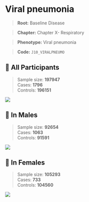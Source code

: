 # Viral pneumonia

> **Root:** Baseline Disease  

> **Chapter:** Chapter X- Respiratory  

> **Phenotype:** Viral pneumonia  

> **Code:** `J10_VIRALPNEUMO`

## 🧪 All Participants  
> Sample size: **197947**  
> Cases: **1796**  
> Controls: **196151**
<img src="/Disease/Figures/ALL/Incidence/J10_VIRALPNEUMO.png"/>
<CsvTable src="/public/Disease/Data/ALL/Incidence/COX_J10_VIRALPNEUMO.csv" label="🔍 View full results" />

## 👨 In Males  
> Sample size: **92654**  
> Cases: **1063**  
> Controls: **91591**
<img src="/Disease/Figures/Male/Incidence/J10_VIRALPNEUMO.png"/>
<CsvTable src="/public/Disease/Data/Male/Incidence/COX_J10_VIRALPNEUMO.csv" label="🔍 View full results" />

## 👩 In Females  
> Sample size: **105293**  
> Cases: **733**  
> Controls: **104560**
<img src="/Disease/Figures/Female/Incidence/J10_VIRALPNEUMO.png"/>
<CsvTable src="/public/Disease/Data/Female/Incidence/COX_J10_VIRALPNEUMO.csv" label="🔍 View full results" />
